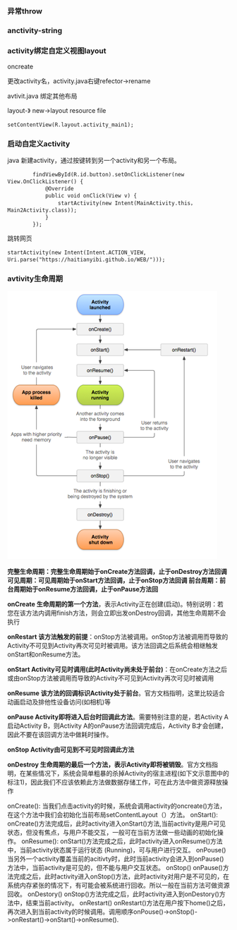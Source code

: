 ### 异常throw

### anctivity-string

### activity绑定自定义视图layout

oncreate



更改activity名，activity.java右键refector->rename



avtivit.java 绑定其他布局

  layout-》 new->layout resource file

```
setContentView(R.layout.activity_main1);
```

### 启动自定义activity

java 新建activity，通过按键转到另一个activity和另一个布局。

```
        findViewById(R.id.button).setOnClickListener(new View.OnClickListener() {
            @Override
            public void onClick(View v) {
                startActivity(new Intent(MainActivity.this，Main2Activity.class));
            }
        });
```

跳转网页

```
startActivity(new Intent(Intent.ACTION_VIEW,
Uri.parse("https://haitianyibi.github.io/WEB/")));
```

### avtivity生命周期

![image-20200116183151204](%E6%9D%82.assets/image-20200116183151204.png)

**完整生命周期：完整生命周期始于onCreate方法回调，止于onDestroy方法回调
可见周期：可见周期始于onStart方法回调，止于onStop方法回调
前台周期：前台周期始于onResume方法回调，止于onPause方法回**

**onCreate 生命周期的第一个方法**，表示Activity正在创建(启动)。特别说明：若您在该方法内调用finish方法，则会立即出发onDestroy回调，其他生命周期不会执行

**onRestart 该方法触发的前提**：onStop方法被调用。onStop方法被调用而导致的Activity不可见到Activity再次可见时被调用。该方法回调之后系统会相继触发onStart和onResume方法。

**onStart Activity可见时调用(此时Activity尚未处于前台)**：在onCreate方法之后或由onStop方法被调用而导致的Activity不可见到Activity再次可见时被调用

**onResume 该方法的回调标识Activity处于前台**。官方文档指明，这里比较适合动画启动及排他性设备访问(如相机)等

**onPause Activity即将进入后台时回调此方法**。需要特别注意的是，若Activity A启动Activity B，则Activity A的onPause方法回调完成后，Activity B才会创建，因此不要在该回调方法中做耗时操作。

**onStop Activity由可见到不可见时回调此方法**

**onDestroy 生命周期的最后一个方法，表示Activity即将被销毁**。官方文档指明，在某些情况下，系统会简单粗暴的杀掉Activity的宿主进程(如下文示意图中的标注1)，因此我们不应该依赖此方法做数据存储工作，可在此方法中做资源释放操作

onCreate():
当我们点击activity的时候，系统会调用activity的oncreate()方法，在这个方法中我们会初始化当前布局setContentLayout（）方法。
onStart():
onCreate()方法完成后，此时activity进入onStart()方法,当前activity是用户可见状态，但没有焦点，与用户不能交互，一般可在当前方法做一些动画的初始化操作。
onResume():
onStart()方法完成之后，此时activity进入onResume()方法中，当前activity状态属于运行状态 (Running)，可与用户进行交互。
onPouse()
当另外一个activity覆盖当前的acitivty时，此时当前activity会进入到onPause()方法中，当前activity是可见的，但不能与用户交互状态。
onStop()
onPause()方法完成之后，此时activity进入onStop()方法，此时activity对用户是不可见的，在系统内存紧张的情况下，有可能会被系统进行回收。所以一般在当前方法可做资源回收。
onDestory()
onStop()方法完成之后，此时activity进入到onDestory()方法中，结束当前activity。
onRestart()
onRestart()方法在用户按下home()之后，再次进入到当前activity的时候调用。调用顺序onPouse()->onStop()->onRestart()->onStart()->onResume().